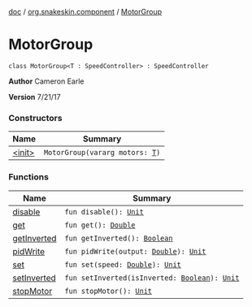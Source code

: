 [doc](../../index.md) / [org.snakeskin.component](../index.md) / [MotorGroup](./index.md)

# MotorGroup

`class MotorGroup<T : SpeedController> : SpeedController`

**Author**
Cameron Earle

**Version**
7/21/17

### Constructors

| Name | Summary |
|---|---|
| [&lt;init&gt;](-init-.md) | `MotorGroup(vararg motors: `[`T`](index.md#T)`)` |

### Functions

| Name | Summary |
|---|---|
| [disable](disable.md) | `fun disable(): `[`Unit`](https://kotlinlang.org/api/latest/jvm/stdlib/kotlin/-unit/index.html) |
| [get](get.md) | `fun get(): `[`Double`](https://kotlinlang.org/api/latest/jvm/stdlib/kotlin/-double/index.html) |
| [getInverted](get-inverted.md) | `fun getInverted(): `[`Boolean`](https://kotlinlang.org/api/latest/jvm/stdlib/kotlin/-boolean/index.html) |
| [pidWrite](pid-write.md) | `fun pidWrite(output: `[`Double`](https://kotlinlang.org/api/latest/jvm/stdlib/kotlin/-double/index.html)`): `[`Unit`](https://kotlinlang.org/api/latest/jvm/stdlib/kotlin/-unit/index.html) |
| [set](set.md) | `fun set(speed: `[`Double`](https://kotlinlang.org/api/latest/jvm/stdlib/kotlin/-double/index.html)`): `[`Unit`](https://kotlinlang.org/api/latest/jvm/stdlib/kotlin/-unit/index.html) |
| [setInverted](set-inverted.md) | `fun setInverted(isInverted: `[`Boolean`](https://kotlinlang.org/api/latest/jvm/stdlib/kotlin/-boolean/index.html)`): `[`Unit`](https://kotlinlang.org/api/latest/jvm/stdlib/kotlin/-unit/index.html) |
| [stopMotor](stop-motor.md) | `fun stopMotor(): `[`Unit`](https://kotlinlang.org/api/latest/jvm/stdlib/kotlin/-unit/index.html) |
